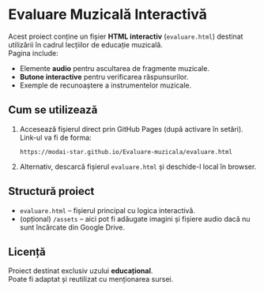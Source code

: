 # Evaluare Muzicală Interactivă

Acest proiect conține un fișier **HTML interactiv** (`evaluare.html`) destinat utilizării în cadrul lecțiilor de educație muzicală.  
Pagina include:
- Elemente **audio** pentru ascultarea de fragmente muzicale.  
- **Butone interactive** pentru verificarea răspunsurilor.  
- Exemple de recunoaștere a instrumentelor muzicale.  

## Cum se utilizează

1. Accesează fișierul direct prin GitHub Pages (după activare în setări).  
   Link-ul va fi de forma:  

   ```
   https://modai-star.github.io/Evaluare-muzicala/evaluare.html
   ```

2. Alternativ, descarcă fișierul `evaluare.html` și deschide-l local în browser.  

## Structură proiect
- `evaluare.html` – fișierul principal cu logica interactivă.  
- (opțional) `/assets` – aici pot fi adăugate imagini și fișiere audio dacă nu sunt încărcate din Google Drive.  

## Licență
Proiect destinat exclusiv uzului **educațional**.  
Poate fi adaptat și reutilizat cu menționarea sursei.
